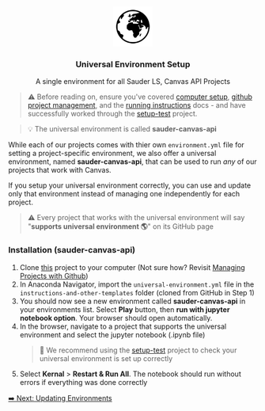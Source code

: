 <br />
<p align="center">
  <div align="center">
    <img src="../imgs/earth.png" alt="Logo" height="80">
  </div>

  <h3 align="center">Universal Environment Setup</h3>

  <p align="center">
  A single environment for all Sauder LS, Canvas API Projects
    <br />
  </p>
</p>

> ⚠️ Before reading on, ensure you've covered [computer setup](computer-setup.md), [github project management](github-project-management.md), and the [running instructions](running-instructions.md) docs - and have successfully worked through the [setup-test](https://github.com/saud-learning-services/setup-test) project.

> 💡 The universal environment is called **sauder-canvas-api**

While each of our projects comes with thier own `environment.yml` file for setting a project-specific environment, we also offer a universal environment, named **sauder-canvas-api**, that can be used to run _any_ of our projects that work with Canvas.

If you setup your universal environment correctly, you can use and update only that environment instead of managing one independently for each project.

> ⚠️ Every project that works with the universal environment will say "**supports universal environment 🌎**" on its GitHub page

### Installation (sauder-canvas-api)

1. Clone [this](https://github.com/saud-learning-services/instructions-and-other-templates/tree/marko) project to your computer (Not sure how? Revisit [Managing Projects with Github](managing-projects-with-github.md))
2. In Anaconda Navigator, import the `universal-environment.yml` file in the `instructions-and-other-templates` folder (cloned from GitHub in Step 1)
3. You should now see a new environment called **sauder-canvas-api** in your environments list. Select **Play** button, then **run with jupyter notebook option**. Your browser should open automatically.
4. In the browser, navigate to a project that supports the universal environment and select the jupyter notebook (.ipynb file)
   > 🧪 We recommend using the [setup-test](https://github.com/saud-learning-services/setup-test) project to check your universal environment is set up correctly
5. Select **Kernal** > **Restart & Run All**. The notebook should run without errors if everything was done correctly

[➡️ Next: Updating Environments](updating-environments.md)
